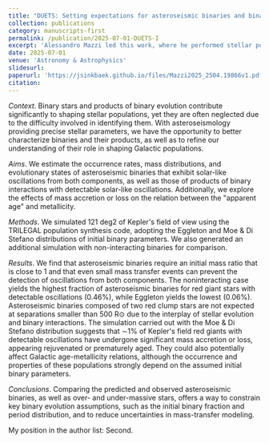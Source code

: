 ```yaml
---
title: "DUETS: Setting expectations for asteroseismic binaries and binary products with synthetic populations "
collection: publications
category: manuscripts-first
permalink: /publication/2025-07-01-DUETS-I
excerpt: 'Alessandro Mazzi led this work, where he performed stellar population synthesis of the Kepler space mission field. We used this to derive expected asteroseismic binary fractions as a function of evolutionary stage, including the impact of binary interaction.'
date: 2025-07-01
venue: 'Astronomy & Astrophysics'
slidesurl: 
paperurl: 'https://jsinkbaek.github.io/files/Mazzi2025_2504.19866v1.pdf'
citation: 
---
```


*Context*. Binary stars and products of binary evolution contribute significantly to shaping stellar populations, yet they are often neglected due to the difficulty involved in identifying them. With asteroseismology providing precise stellar parameters, we have the opportunity to better characterize binaries and their products, as well as to refine our understanding of their role in shaping Galactic populations. 

*Aims*. We estimate the occurrence rates, mass distributions, and evolutionary states of asteroseismic binaries that exhibit solar-like oscillations from both components, as well as those of products of binary interactions with detectable solar-like oscillations. Additionally, we explore the effects of mass accretion or loss on the relation between the "apparent age" and metallicity. 

*Methods*. We simulated 121 deg2 of Kepler's field of view using the TRILEGAL population synthesis code, adopting the Eggleton and Moe & Di Stefano distributions of initial binary parameters. We also generated an additional simulation with non-interacting binaries for comparison. 

*Results*. We find that asteroseismic binaries require an initial mass ratio that is close to 1 and that even small mass transfer events can prevent the detection of oscillations from both components. The noninteracting case yields the highest fraction of asteroseismic binaries for red giant stars with detectable oscillations (0.46%), while Eggleton yields the lowest (0.06%). Asteroseismic binaries composed of two red clump stars are not expected at separations smaller than 500 R⊙ due to the interplay of stellar evolution and binary interactions. The simulation carried out with the Moe & Di Stefano distribution suggests that ∼1% of Kepler's field red giants with detectable oscillations have undergone significant mass accretion or loss, appearing rejuvenated or prematurely aged. They could also potentially affect Galactic age-metallicity relations, although the occurrence and properties of these populations strongly depend on the assumed initial binary parameters. 

*Conclusions*. Comparing the predicted and observed asteroseismic binaries, as well as over- and under-massive stars, offers a way to constrain key binary evolution assumptions, such as the initial binary fraction and period distribution, and to reduce uncertainties in mass-transfer modeling.

My position in the author list: Second.
